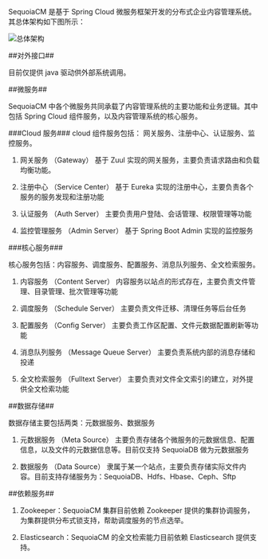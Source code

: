 SequoiaCM 是基于 Spring Cloud 微服务框架开发的分布式企业内容管理系统。其总体架构如下图所示：

![总体架构][overview]


##对外接口##

目前仅提供 java 驱动供外部系统调用。

##微服务##

SequoiaCM 中各个微服务共同承载了内容管理系统的主要功能和业务逻辑。其中包括 Spring Cloud 组件服务，以及内容管理系统的核心服务。

###Cloud 服务###
cloud 组件服务包括： 网关服务、注册中心、认证服务、监控服务。

1. 网关服务 （Gateway） 基于 Zuul 实现的网关服务，主要负责请求路由和负载均衡功能。

2. 注册中心 （Service Center） 基于 Eureka 实现的注册中心，主要负责各个服务的服务发现和注册功能

3. 认证服务 （Auth Server） 主要负责用户登陆、会话管理、权限管理等功能

4. 监控管理服务 （Admin Server） 基于 Spring Boot Admin 实现的监控服务

###核心服务###

核心服务包括：内容服务、调度服务、配置服务、消息队列服务、全文检索服务。

1. 内容服务 （Content Server） 内容服务以站点的形式存在，主要负责文件管理、目录管理、批次管理等功能

2. 调度服务 （Schedule Server） 主要负责文件迁移、清理任务等后台任务

3. 配置服务 （Config Server） 主要负责工作区配置、文件元数据配置刷新等功能

4. 消息队列服务 （Message Queue Server） 主要负责系统内部的消息存储和投递

5. 全文检索服务 （Fulltext Server） 主要负责对文件全文索引的建立，对外提供全文检索功能

##数据存储##

数据存储主要包括两类：元数据服务、数据服务

1. 元数据服务 （Meta Source） 主要负责存储各个微服务的元数据信息、配置信息，以及文件的元数据信息等。目前仅支持 SequoiaDB 做为元数据服务

2. 数据服务 （Data Source） 隶属于某一个站点，主要负责存储实际文件内容。目前支持存储服务为：SequoiaDB、Hdfs、Hbase、Ceph、Sftp

##依赖服务##

1. Zookeeper：SequoiaCM 集群目前依赖 Zookeeper 提供的集群协调服务，为集群提供分布式锁支持，帮助调度服务的节点选举。

2. Elasticsearch：SequoiaCM 的全文检索能力目前依赖 Elasticsearch 提供支持。




[overview]:Architecture/overall_arch.png

